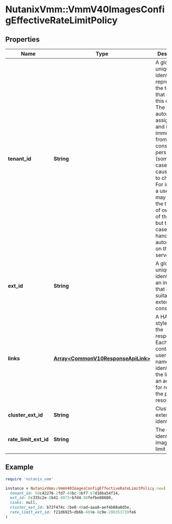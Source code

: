 # NutanixVmm::VmmV40ImagesConfigEffectiveRateLimitPolicy

## Properties

| Name | Type | Description | Notes |
| ---- | ---- | ----------- | ----- |
| **tenant_id** | **String** | A globally unique identifier that represents the tenant that owns this entity. The system automatically assigns it, and it and is immutable from an API consumer perspective (some use cases may cause this Id to change - For instance, a use case may require the transfer of ownership of the entity, but these cases are handled automatically on the server).  | [optional][readonly] |
| **ext_id** | **String** | A globally unique identifier of an instance that is suitable for external consumption.  | [optional][readonly] |
| **links** | [**Array&lt;CommonV10ResponseApiLink&gt;**](CommonV10ResponseApiLink.md) | A HATEOAS style link for the response.  Each link contains a user-friendly name identifying the link and an address for retrieving the particular resource.  | [optional][readonly] |
| **cluster_ext_id** | **String** | Cluster external identifier. |  |
| **rate_limit_ext_id** | **String** | The external identifier of image rate limit policy. |  |

## Example

```ruby
require 'nutanix_vmm'

instance = NutanixVmm::VmmV40ImagesConfigEffectiveRateLimitPolicy.new(
  tenant_id: 58c42276-2fd7-49bc-9bf7-67d18ba54f14,
  ext_id: 6c335c2e-8b41-4973-b7d4-08fefbe88680,
  links: null,
  cluster_ext_id: b72f474c-2be0-48ad-aaa8-aef4b08a8d5e,
  rate_limit_ext_id: f21d6925-db6b-469e-8c9e-200353739fe6
)
```

